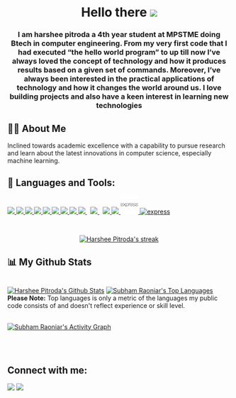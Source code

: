 <h1 align="center">Hello there <img src="https://raw.githubusercontent.com/MartinHeinz/MartinHeinz/master/wave.gif" width="30px"></h1>
<h3 align="center">I am harshee pitroda a 4th year student at MPSTME doing Btech in computer engineering. 
From my very first code that I had executed 
“the hello world program” to up till now I’ve always loved the concept of 
technology and how it produces results based on a given set of commands.
Moreover, I’ve always been interested in the practical applications of 
technology and how it changes the world around us. I love building projects 
and also have a keen interest in learning new technologies
</h3>


## 🙋‍♀️  About Me

Inclined towards academic excellence with a
capability to pursue research and learn about
the latest innovations in computer science,
especially machine learning.


## 🚀 Languages and Tools:

<p align="left"> 
    <a href="https://www.python.org" target="_blank"> <img src="https://img.icons8.com/color/48/000000/python.png"/> </a> 
    <a href="#" target="_blank"> <img src="https://img.icons8.com/color/48/000000/c-programming.png"/> </a> 
     <a href="#" target="_blank"> <img src="https://img.icons8.com/color/48/000000/c-plus-plus-logo.png"/> </a> 
    <a href="https://www.java.com" target="_blank"> <img src="https://img.icons8.com/color/48/000000/java-coffee-cup-logo.png"/> </a>
    <a href="https://reactjs.org/" target="_blank"> <img src="https://img.icons8.com/color/48/000000/react-native.png"/> </a>
    <a href="https://www.w3.org/html/" target="_blank"> <img src="https://img.icons8.com/color/48/000000/html.png"/> </a> 
    <a href="https://www.w3schools.com/css/" target="_blank"> <img src="https://img.icons8.com/color/48/000000/css.png"/> </a> 
    <a href="https://getbootstrap.com" target="_blank"> <img src="https://img.icons8.com/color/48/000000/bootstrap.png"/> </a> 
    <a style="padding-right:8px;" href="https://nodejs.org" target="_blank"> <img src="https://img.icons8.com/color/48/000000/nodejs.png"/> </a> 
    <a style="padding-right:8px;" href="https://www.mysql.com/" target="_blank"> <img src="https://img.icons8.com/fluent/50/000000/mysql-logo.png"/> </a>
    <a href="https://firebase.google.com/" target="_blank"> <img src="https://img.icons8.com/color/48/000000/firebase.png"/> </a> 
    <a href="https://git-scm.com/" target="_blank"> <img src="https://img.icons8.com/ios-glyphs/30/000000/github.png"> </a> 
    <a href="https://expressjs.com" target="_blank"> <img src="https://raw.githubusercontent.com/devicons/devicon/master/icons/express/express-original-wordmark.svg" alt="express" width="40" height="40"/> </a>
    <a href="#" target="_blank"> <img src="https://img.icons8.com/color/48/000000/android-studio--v2.png" alt="express" width="40" height="40"/> </a>
</p>

<!-- [![React Badge](https://img.shields.io/badge/-React-61DBFB?style=for-the-badge&labelColor=black&logo=react&logoColor=61DBFB)](#)  [![Javascript Badge](https://img.shields.io/badge/-Javascript-F0DB4F?style=for-the-badge&labelColor=black&logo=javascript&logoColor=F0DB4F)](#) [![Typescript Badge](https://img.shields.io/badge/-Typescript-007acc?style=for-the-badge&labelColor=black&logo=typescript&logoColor=007acc)](#) [![Nodejs Badge](https://img.shields.io/badge/-Nodejs-3C873A?style=for-the-badge&labelColor=black&logo=node.js&logoColor=3C873A)](#) [![GraphQL Badge](https://img.shields.io/badge/-GraphQl-e535ab?style=for-the-badge&labelColor=black&logo=node.js&logoColor=e535ab)](#) -->
<br/>

<p align="center">
    <a href="https://github.com/Harshee-Pitroda/github-readme-streak-stats">
        <img title="🔥 Get streak stats for your profile at git.io/streak-stats" alt="Harshee Pitroda's streak" src="https://github-readme-streak-stats.herokuapp.com/?user=Harshee-Pitroda&theme=black-ice&hide_border=true&stroke=0000&background=060A0CD0"/>
    </a>
</p>

## 📊 My Github Stats

  <br/>
    <a href="https://github.com/Harshee-Pitroda/github-readme-stats"><img alt="Harshee Pitroda's Github Stats" src="https://github-readme-stats.vercel.app/api?username=Harshee-Pitroda&show_icons=true&count_private=true&theme=react&hide_border=true&bg_color=0D1117" /></a>
  <a href="https://github.com/Harshee-Pitroda/github-readme-stats"><img alt="Subham Raoniar's Top Languages" src="https://github-readme-stats.vercel.app/api/top-langs/?username=Harshee-Pitroda&langs_count=8&count_private=true&layout=compact&theme=react&hide_border=true&bg_color=0D1117" /></a>
  <br/>
  <b>Please Note:</b> Top languages is only a metric of the languages my public code consists of and doesn't reflect experience or skill level.


<br/>
<br/>

<a href="https://github.com/SubhamRaoniar28/github-readme-activity-graph"><img alt="Subham Raoniar's Activity Graph" src="https://activity-graph.herokuapp.com/graph?username=Harshee-Pitroda&bg_color=0D1117&color=5BCDEC&line=5BCDEC&point=FFFFFF&hide_border=true" /></a>

<br/>
<br/>

## Connect with me:
<p align="left">

<a href = "https://www.linkedin.com/in/harshee-pitroda-790778212/"><img src="https://img.icons8.com/fluent/48/000000/linkedin.png"/></a>
<a href = "https://twitter.com/harsheepitrodaa"><img src="https://img.icons8.com/fluent/48/000000/twitter.png"/></a>
</p>